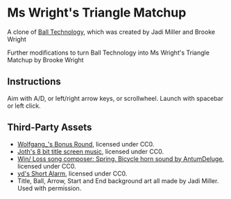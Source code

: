 # Ms Wright's Triangle Matchup
A clone of [Ball Technology](https://github.com/bsu-cs315/ball-technology-wright-miller), which was created by Jadi Miller and Brooke Wright

Further modifications to turn Ball Technology into Ms Wright's Triangle Matchup by Brooke Wright

## Instructions
Aim with A/D, or left/right arrow keys, or scrollwheel.
Launch with spacebar or left click.

## Third-Party Assets

- [Wolfgang_'s Bonus Round](https://opengameart.org/content/bonus-round-8bit), licensed under CC0.
- [Joth's 8 bit title screen music](https://opengameart.org/content/8bit-title-screen), licensed under CC0.
- [Win/ Loss song composer: Spring. Bicycle horn sound by AntumDeluge](https://opengameart.org/content/the-war-over-a-melon-field-themes-and-jingles), licensed under CC0.
- [yd's Short Alarm](https://opengameart.org/content/short-alarm), licensed under CC0.
- Title, Ball, Arrow, Start and End background art all made by Jadi Miller. Used with permission.

